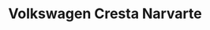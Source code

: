 ---
title: "Volkswagen Cresta Narvarte"
url: /ciudad-de-mexico/volkswagen-cresta-narvarte/
shop: Autohaus
---